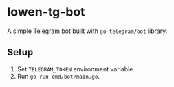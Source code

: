 # lowen-tg-bot

A simple Telegram bot built with `go-telegram/bot` library.

## Setup
1. Set `TELEGRAM_TOKEN` environment variable.
2. Run `go run cmd/bot/main.go`.
